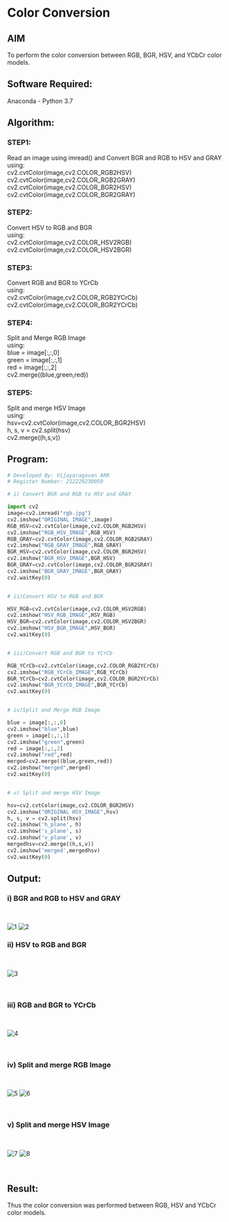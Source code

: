 # Color Conversion
## AIM
To perform the color conversion between RGB, BGR, HSV, and YCbCr color models.

## Software Required:
Anaconda - Python 3.7
## Algorithm:
### STEP1:

Read an image using imread() and
Convert BGR and RGB to HSV and GRAY<br/>
using:<br/>cv2.cvtColor(image,cv2.COLOR_RGB2HSV)<br/>cv2.cvtColor(image,cv2.COLOR_RGB2GRAY)<br/>cv2.cvtColor(image,cv2.COLOR_BGR2HSV)<br/>cv2.cvtColor(image,cv2.COLOR_BGR2GRAY)<br/>


### STEP2:

Convert HSV to RGB and BGR<br/>
using:<br/>
cv2.cvtColor(image,cv2.COLOR_HSV2RGB)<br/>
cv2.cvtColor(image,cv2.COLOR_HSV2BGR)<br/>

### STEP3:
Convert RGB and BGR to YCrCb<br/>
using:<br/>cv2.cvtColor(image,cv2.COLOR_RGB2YCrCb)<br/>cv2.cvtColor(image,cv2.COLOR_BGR2YCrCb)<br/>

### STEP4:
Split and Merge RGB Image
<br>using:<br/>blue = image[:,:,0]<br/>green = image[:,:,1]<br/>red = image[:,:,2]<br/>cv2.merge((blue,green,red))<br/>

### STEP5:
Split and merge HSV Image
<br>using:<br/>hsv=cv2.cvtColor(image,cv2.COLOR_BGR2HSV)<br/>h, s, v = cv2.split(hsv)<br/>cv2.merge((h,s,v))<br/>

## Program:
```python
# Developed By: Vijayaragavan ARR
# Register Number: 212220230059

# i) Convert BGR and RGB to HSV and GRAY

import cv2
image=cv2.imread("rgb.jpg")
cv2.imshow("ORIGINAL IMAGE",image)
RGB_HSV=cv2.cvtColor(image,cv2.COLOR_RGB2HSV)
cv2.imshow("RGB_HSV_IMAGE",RGB_HSV)
RGB_GRAY=cv2.cvtColor(image,cv2.COLOR_RGB2GRAY)
cv2.imshow("RGB_GRAY_IMAGE",RGB_GRAY)
BGR_HSV=cv2.cvtColor(image,cv2.COLOR_BGR2HSV)
cv2.imshow("BGR_HSV_IMAGE",BGR_HSV)
BGR_GRAY=cv2.cvtColor(image,cv2.COLOR_BGR2GRAY)
cv2.imshow("BGR_GRAY_IMAGE",BGR_GRAY)
cv2.waitKey(0)


# ii)Convert HSV to RGB and BGR

HSV_RGB=cv2.cvtColor(image,cv2.COLOR_HSV2RGB)
cv2.imshow("HSV_RGB_IMAGE",HSV_RGB)
HSV_BGR=cv2.cvtColor(image,cv2.COLOR_HSV2BGR)
cv2.imshow("HSV_BGR_IMAGE",HSV_BGR)
cv2.waitKey(0)


# iii)Convert RGB and BGR to YCrCb

RGB_YCrCb=cv2.cvtColor(image,cv2.COLOR_RGB2YCrCb)
cv2.imshow("RGB_YCrCb_IMAGE",RGB_YCrCb)
BGR_YCrCb=cv2.cvtColor(image,cv2.COLOR_BGR2YCrCb)
cv2.imshow("BGR_YCrCb_IMAGE",BGR_YCrCb)
cv2.waitKey(0)


# iv)Split and Merge RGB Image

blue = image[:,:,0]
cv2.imshow("blue",blue)
green = image[:,:,1]
cv2.imshow("green",green)
red = image[:,:,2]
cv2.imshow("red",red)
merged=cv2.merge((blue,green,red))
cv2.imshow("merged",merged)
cv2.waitKey(0)


# v) Split and merge HSV Image

hsv=cv2.cvtColor(image,cv2.COLOR_BGR2HSV)
cv2.imshow("ORIGINAL HSV_IMAGE",hsv)
h, s, v = cv2.split(hsv)
cv2.imshow('h_plane', h)
cv2.imshow('s_plane', s)
cv2.imshow('v_plane', v)
mergedhsv=cv2.merge((h,s,v))
cv2.imshow('merged',mergedhsv)
cv2.waitKey(0)


```
## Output:
### i) BGR and RGB to HSV and GRAY
<br/>

![1](https://user-images.githubusercontent.com/75235488/162452961-3f5e5a98-ac49-4ea7-9e37-5e99dd42c2d8.png)
![2](https://user-images.githubusercontent.com/75235488/162452979-74f196de-f63a-4123-b334-45872ec99b6c.png)
<br/>

### ii) HSV to RGB and BGR
<br/>

![3](https://user-images.githubusercontent.com/75235488/162478800-7145382b-c874-4986-a210-9a5ea45435f5.png)

<br/>

### iii) RGB and BGR to YCrCb
<br/>

![4](https://user-images.githubusercontent.com/75235488/162471198-fb2f8e6a-274e-4e63-9c5a-e412e82b593a.png)

<br/>

### iv) Split and merge RGB Image
<br/>

![5](https://user-images.githubusercontent.com/75235488/162470914-98c896f3-a327-48d4-b4bb-74ed20ba0004.png)
![6](https://user-images.githubusercontent.com/75235488/162470938-d2c180f6-6905-4592-b218-e61f7c7c943d.png)

<br/>

### v) Split and merge HSV Image
<br/>

![7](https://user-images.githubusercontent.com/75235488/162471239-615ddb3c-bbfe-4130-ba2b-b131982568e2.png)
![8](https://user-images.githubusercontent.com/75235488/162471252-108d5f5d-2e0a-4bef-bea2-7993fd7eb6ed.png)

<br/>

## Result:
Thus the color conversion was performed between RGB, HSV and YCbCr color models.
